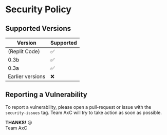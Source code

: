 # Security Policy

## Supported Versions

| Version            | Supported          |
| -------            | ------------------ |
| (Replit Code)      | :white_check_mark: |
| 0.3b               | :white_check_mark: |
| 0.3a               | :white_check_mark: |
| Earlier versions   | :x:                |

## Reporting a Vulnerability

To report a vulnerability, please open a pull-request or issue with the `security-issues` tag. Team AxC will try to take action as soon as possible.

**THANKS!** 😃\
Team AxC
